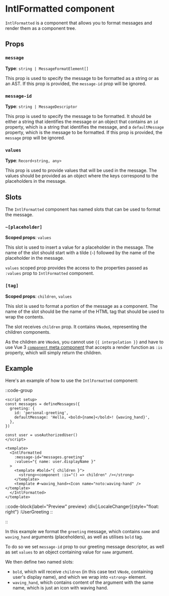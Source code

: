 # IntlFormatted component

`IntlFormatted` is a component that allows you to format messages and render them as a component tree.

## Props

### `message`

**Type**: `string | MessageFormatElement[]`

This prop is used to specify the message to be formatted as a string or as an AST. If this prop is provided, the `message-id` prop will be ignored.

### `message-id`

**Type**: `string | MessageDescriptor`

This prop is used to specify the message to be formatted. It should be either a string that identifies the message or an object that contains an `id` property, which is a string that identifies the message, and a `defaultMessage` property, which is the message to be formatted. If this prop is provided, the `message` prop will be ignored.

### `values`

**Type**: `Record<string, any>`

This prop is used to provide values that will be used in the message. The values should be provided as an object where the keys correspond to the placeholders in the message.

## Slots

The `IntlFormatted` component has named slots that can be used to format the message.

### `~[placeholder]`

**Scoped props**: `values`

This slot is used to insert a value for a placeholder in the message. The name of the slot should start with a tilde (`~`) followed by the name of the placeholder in the message.

`values` scoped prop provides the access to the properties passed as `:values` prop to `IntlFormatted` component.

### `[tag]`

**Scoped props**: `children`, `values`

This slot is used to format a portion of the message as a component. The name of the slot should be the name of the HTML tag that should be used to wrap the contents.

The slot receives `children` prop. It contains `VNode`s, representing the children components.

As the children are `VNode`s, you cannot use `{{ interpolation }}` and have to use Vue 3 [`component` meta component][vuejs_component] that accepts a render function as `:is` property, which will simply return the children.

[vuejs_component]: https://vuejs.org/api/built-in-special-elements.html#component

## Example

Here's an example of how to use the `IntlFormatted` component:

::code-group

```vue [Code]
<script setup>
const messages = defineMessages({
  greeting: {
    id: 'personal-greeting',
    defaultMessage: 'Hello, <bold>{name}</bold>! {waving_hand}',
  },
})

const user = useAuthorizedUser()
</script>

<template>
  <IntlFormatted
    :message-id="messages.greeting"
    :values="{ name: user.displayName }"
  >
    <template #bold="{ children }">
      <strong><component :is="() => children" /></strong>
    </template>
    <template #~waving_hand><Icon name="noto:waving-hand" /></template>
  </IntlFormatted>
</template>
```

::code-block{label="Preview" preview}
:div[:LocaleChanger]{style="float: right"}
:UserGreeting
::

::

In this example we format the `greeting` message, which contains `name` and `waving_hand` arguments (placeholders), as well as utilises `bold` tag.

To do so we set `message-id` prop to our greeting message descriptor, as well as set `values` to an object containing value for `name` argument.

We then define two named slots:

- `bold`, which will receive `children` (in this case text `VNode`, containing user's display name), and which we wrap into `<strong>` element.
- `waving_hand`, which contains content of the argument with the same name, which is just an icon with waving hand.
